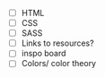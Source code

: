
- [ ] HTML
- [ ] CSS
- [ ] SASS
- [ ] Links to resources?
- [ ] inspo board
- [ ] Colors/ color theory

